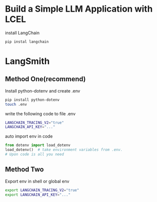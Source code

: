 # Build a Simple LLM Application with LCEL

install LangChain
```bash
pip instal langchain
```

# LangSmith

## Method One(recommend)

Install python-dotenv and create .env
```bash
pip install python-dotenv 
touch .env 
```
write the following code to file .env
```bash
LANGCHAIN_TRACING_V2="true"
LANGCHAIN_API_KEY="..."
```
auto import env in code
```python
from dotenv import load_dotenv
load_dotenv()  # take environment variables from .env.
# Upon code is all you need
```

## Method Two

Export env in shell or global env
```bash
export LANGCHAIN_TRACING_V2="true"
export LANGCHAIN_API_KEY="..."
```

